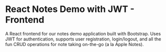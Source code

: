 # React Notes Demo with JWT - Frontend

A React frontend for our notes demo application built with Bootstrap. Uses JWT for authentication, supports user registration, login/logout, and all the fun CRUD operations for note taking on-the-go (a la Apple Notes).
